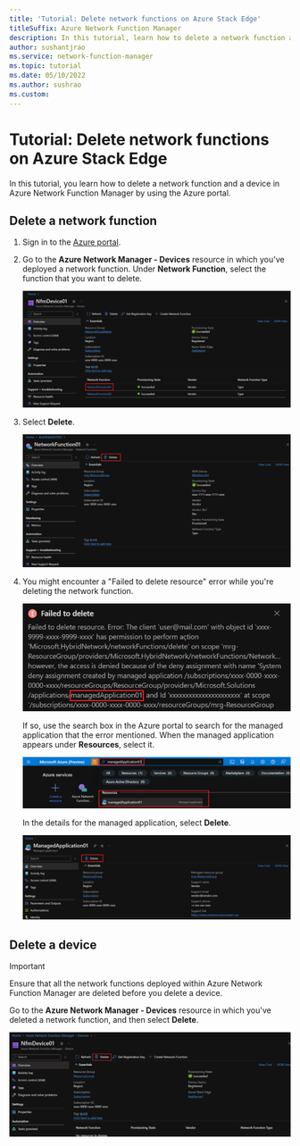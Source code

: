 ```yaml
---
title: 'Tutorial: Delete network functions on Azure Stack Edge'
titleSuffix: Azure Network Function Manager
description: In this tutorial, learn how to delete a network function as a managed application.
author: sushantjrao
ms.service: network-function-manager
ms.topic: tutorial
ms.date: 05/10/2022
ms.author: sushrao
ms.custom: 
---
```

# Tutorial: Delete network functions on Azure Stack Edge

In this tutorial, you learn how to delete a network function and a device in Azure Network Function Manager by using the Azure portal. 


## Delete a network function

1. Sign in to the [Azure portal](https://portal.azure.com).

1. Go to the **Azure Network Manager - Devices** resource in which you've deployed a network function. Under **Network Function**, select the function that you want to delete.
 
   ![Screenshot that shows how to select a network function.](media/delete-functions/select-network-function.png)

1. Select **Delete**.
 
   ![Screenshot that shows how to delete a network function.](media/delete-functions/delete-network-function.png)

1. You might encounter a "Failed to delete resource" error while you're deleting the network function.

   ![Screenshot that shows an error for failure to delete a resource.](media/delete-functions/failed-to-delete.png)
   
   If so, use the search box in the Azure portal to search for the managed application that the error mentioned. When the managed application appears under **Resources**, select it.
 
   ![Screenshot that shows searching for a managed application.](media/delete-functions/managed-application.png)

   In the details for the managed application, select **Delete**.
 
   ![Screenshot that shows the button for deleting a managed application.](media/delete-functions/delete-managed-application.png)

## Delete a device

> [!IMPORTANT] 
> Ensure that all the network functions deployed within Azure Network Function Manager are deleted before you delete a device.

Go to the **Azure Network Manager - Devices** resource in which you've deleted a network function, and then select **Delete**.
 
![Screenshot that shows the button for deleting a device.](media/delete-functions/delete-network-function-manager.png)

